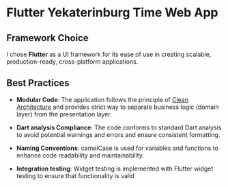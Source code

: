 # Flutter Yekaterinburg Time Web App

## Framework Choice

I chose **Flutter** as a UI framework for its ease
of use in creating scalable, production-ready, cross-platform applications.

## Best Practices

- **Modular Code**: The application follows the principle
  of [Clean Architecture](https://www.geeksforgeeks.org/complete-guide-to-clean-architecture/)
  and provides strict way to separate business logic (domain layer) from the presentation layer.

- **Dart analysis Compliance**: The code conforms to standard Dart analysis
  to avoid potential warnings and errors and ensure consistent formatting.

- **Naming Conventions**: camelCase is used for variables and functions
  to enhance code readability and maintainability.

- **Integration testing**: Widget testing is implemented with
  Flutter widget testing to ensure that functionality is valid
